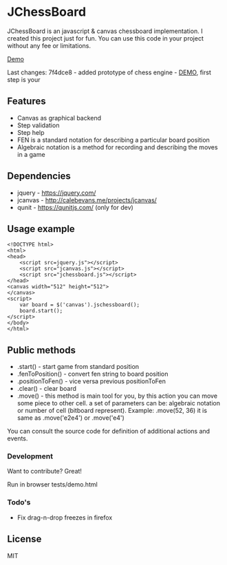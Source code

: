 # JChessBoard

JChessBoard is an javascript & canvas chessboard implementation.
I created this project just for fun. You can use this code in your project without any fee or limitations.

[Demo](http://velichko.net/projects/jchessboard/demo.html)

Last changes:
7f4dce8 - added prototype of chess engine - [DEMO](http://velichko.net/projects/jchessboard/engine.html), first step is your

## Features

  - Canvas as graphical backend
  - Step validation
  - Step help
  - FEN is a standard notation for describing a particular board position
  - Algebraic notation is a method for recording and describing the moves in a game

## Dependencies

   - jquery - https://jquery.com/
   - jcanvas - http://calebevans.me/projects/jcanvas/
   - qunit - https://qunitjs.com/ (only for dev)

## Usage example
    
    <!DOCTYPE html>
    <html>
    <head>
        <script src=jquery.js"></script>
        <script src="jcanvas.js"></script>
        <script src="jchessboard.js"></script>
    </head>
    <canvas width="512" height="512">
    </canvas>
    <script>
        var board = $('canvas').jschessboard();
        board.start();
    </script>
    </body>
    </html>

## Public methods

 - .start() - start game from standard position
 - .fenToPosition() - convert fen string to board position
 - .positionToFen() - vice versa previous positionToFen
 - .clear() - clear board
 - .move() - this method is main tool for you,
     by this action you can move some piece to other cell.
     a set of parameters can be: algebraic notation or number of cell (bitboard represent).
     Example: .move(52, 36) it is same as .move('e2e4') or .move('e4')
        
You can consult the source code for definition of additional actions and events.

### Development

Want to contribute? Great!

Run in browser tests/demo.html

### Todo's

- Fix drag-n-drop freezes in firefox

License
----

MIT

